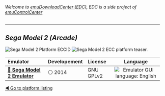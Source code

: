 ###### Welcome to [emuDownloadCenter (EDC)](https://github.com/PhoenixInteractiveNL/emuDownloadCenter/wiki/), EDC is a side project of [emuControlCenter](https://github.com/PhoenixInteractiveNL/emuControlCenter/wiki/)
***
## _Sega Model 2 (Arcade)_
![](https://raw.githubusercontent.com/wiki/PhoenixInteractiveNL/emuDownloadCenter/images_platform/ecc_model2_cell.png "Sega Model 2 Platform ECCID")
![](https://raw.githubusercontent.com/wiki/PhoenixInteractiveNL/emuDownloadCenter/images_platform/ecc_model2_teaser.png "Sega Model 2 ECC platform teaser.")

| Emulator | Developement | License | Language |
|:---------|:-------------|:--------|:--------:|
| [:file_folder: **Sega Model 2 Emulator**](https://github.com/PhoenixInteractiveNL/emuDownloadCenter/wiki/Emulator-m2emulator#menu) | :white_circle: 2014 | GNU GPLv2 | ![](https://raw.githubusercontent.com/wiki/PhoenixInteractiveNL/emuDownloadCenter/images_flags/icon_flag_EN_24.png "Emulator GUI language: English") |

[:arrow_backward: Go to platform listing](https://github.com/PhoenixInteractiveNL/emuDownloadCenter/wiki/EDC-Platform-List)
